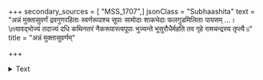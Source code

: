 +++
secondary_sources = [ "MSS_1707",]
jsonClass = "Subhaashita"
text = "अन्नं मुक्तासुवर्णं द्रवगुणरहिताः स्वर्णरूपाश्च सूपाः सामोदाः शाकभेदाः फलगुडमिलिताः पायसम् ...।  \nयावद्भोज्यं तदाज्यं दधि कथिनतरं नैकरूपास्त्वपूपाः भुज्यन्ते भूसुरौधैर्महति तव गृहे रामचन्द्रस्य तृप्त्यै॥"
title = "अन्नं मुक्तासुवर्णम्"

+++

<details><summary>Text</summary>

अन्नं मुक्तासुवर्णं द्रवगुणरहिताः स्वर्णरूपाश्च सूपाः सामोदाः शाकभेदाः फलगुडमिलिताः पायसम् ...।  
यावद्भोज्यं तदाज्यं दधि कथिनतरं नैकरूपास्त्वपूपाः भुज्यन्ते भूसुरौधैर्महति तव गृहे रामचन्द्रस्य तृप्त्यै॥
</details>
